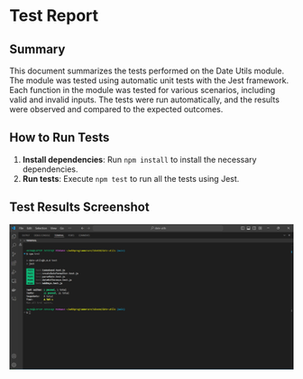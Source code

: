 # Test Report

## Summary

This document summarizes the tests performed on the Date Utils module. The module was tested using automatic unit tests with the Jest framework. Each function in the module was tested for various scenarios, including valid and invalid inputs. The tests were run automatically, and the results were observed and compared to the expected outcomes.

## How to Run Tests

1. **Install dependencies**: Run `npm install` to install the necessary dependencies.
2. **Run tests**: Execute `npm test` to run all the tests using Jest.

## Test Results Screenshot

![Test Results](test-results.png)
